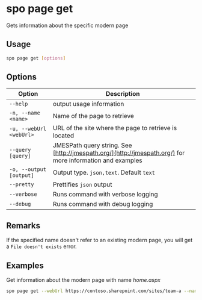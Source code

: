 # spo page get

Gets information about the specific modern page

## Usage

```sh
spo page get [options]
```

## Options

Option|Description
------|-----------
`--help`|output usage information
`-n, --name <name>`|Name of the page to retrieve
`-u, --webUrl <webUrl>`|URL of the site where the page to retrieve is located
`--query [query]`|JMESPath query string. See [http://jmespath.org/](http://jmespath.org/) for more information and examples
`-o, --output [output]`|Output type. `json,text`. Default `text`
`--pretty`|Prettifies `json` output
`--verbose`|Runs command with verbose logging
`--debug`|Runs command with debug logging

## Remarks

If the specified name doesn't refer to an existing modern page, you will get a `File doesn't exists` error.

## Examples

Get information about the modern page with name _home.aspx_

```sh
spo page get --webUrl https://contoso.sharepoint.com/sites/team-a --name home.aspx
```
